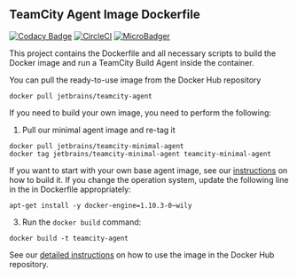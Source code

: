 ## TeamCity Agent Image Dockerfile

[![Codacy Badge](https://api.codacy.com/project/badge/Grade/ebae29299833441f9f0425d580e522e6)](https://www.codacy.com/app/Codacy/teamcity-docker-agent?utm_source=github.com&utm_medium=referral&utm_content=codacy/teamcity-docker-agent&utm_campaign=badger)
[![CircleCI](https://circleci.com/gh/codacy/teamcity-docker-agent.svg?style=svg)](https://circleci.com/gh/codacy/teamcity-docker-agent)
[![MicroBadger](https://images.microbadger.com/badges/image/codacy/teamcity-agent.svg)](https://microbadger.com/images/codacy/teamcity-agent "Get your own image badge on microbadger.com")

This project contains the Dockerfile and all necessary scripts to build the Docker image and run a TeamCity Build Agent inside the container.

You can pull the ready-to-use image from the Docker Hub repository
                                     
`docker pull jetbrains/teamcity-agent`

If you need to build your own image, you need to perform the following:

1) Pull our minimal agent image and re-tag it 
```
docker pull jetbrains/teamcity-minimal-agent
docker tag jetbrains/teamcity-minimal-agent teamcity-minimal-agent
```

If you want to start with your own base agent image, see our [instructions](https://github.com/JetBrains/teamcity-docker-minimal-agent) on how to build it.
If you change the operation system, update the following line in the in Dockerfile appropriately:  
```
apt-get install -y docker-engine=1.10.3-0~wily 
```

3) Run the `docker build` command:
```
docker build -t teamcity-agent
```

See our [detailed instructions](https://hub.docker.com/r/jetbrains/teamcity-agent/) on how to use the image in the Docker Hub repository.
